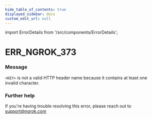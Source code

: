 ```yaml
---
hide_table_of_contents: true
displayed_sidebar: docs
custom_edit_url: null
---
```


import ErrorDetails from '/src/components/ErrorDetails';

# ERR_NGROK_373

### Message
`<KEY>` is not a valid HTTP header name because it contains at least one invalid character.

### Further help
If you're having trouble resolving this error, please reach out to [support@ngrok.com](mailto:support@ngrok.com?subject=Help%20with%20ERR_NGROK_373)

<ErrorDetails error='err_ngrok_373' />
